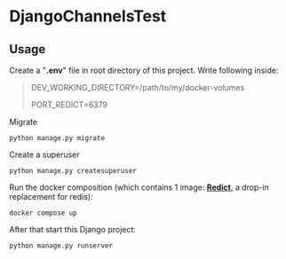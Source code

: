 # DjangoChannelsTest

## Usage

Create a "**.env**" file in root directory of this project. Write following inside:

> DEV_WORKING_DIRECTORY=/path/to/my/docker-volumes
> 
> PORT_REDICT=6379

Migrate
```shell
python manage.py migrate
```

Create a superuser
```shell
python manage.py createsuperuser
```

Run the docker composition (which contains 1 image: [**Redict**](https://redict.io/), a drop-in replacement for redis):
```shell
docker compose up
```

After that start this Django project:
```shell
python manage.py runserver
```
